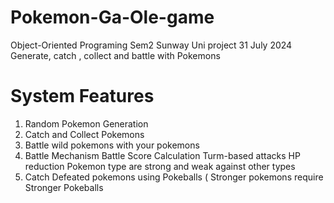 # Pokemon-Ga-Ole-game
Object-Oriented Programing Sem2 Sunway Uni project 31 July 2024
Generate, catch , collect and battle with Pokemons


# System Features
1. Random Pokemon Generation
2. Catch and Collect Pokemons
3. Battle wild pokemons with your pokemons
4. Battle Mechanism
           Battle Score Calculation 
           Turm-based attacks
           HP reduction
           Pokemon type are strong and weak against other types
6. Catch Defeated pokemons using Pokeballs ( Stronger pokemons require Stronger Pokeballs 

    

